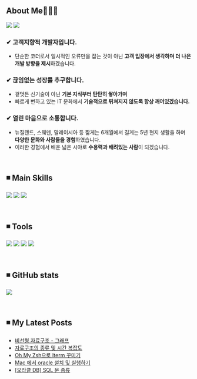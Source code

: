 
<!-- ## 경험에서 나오는 배움을 추구하는 윤송입니다. <br> -->

## About Me🤸🏻‍♀️

  <a href="https://velog.io/@ysong0504" target="_blank"><img src="https://img.shields.io/badge/Blog-3DDC84?style=flat-square&logo=heart&logoColor=red"/></a>  <!-- 벨로그 -->
  <img src="https://img.shields.io/badge/ysong0504@gmail.com-EA4335?style=flat-square&logo=Gmail&logoColor=white"/></a> <!-- 지메일 -->

### ✔ 고객지향적 개발자입니다.
- 단순한 코더로서 일시적인 오류만을 잡는 것이 아닌 **고객 입장에서 생각하며 더 나은 개발 방향을 제시**하겠습니다.
 
### ✔ 끊임없는 성장를 추구합니다.
- 겉멋든 신기술이 아닌 **기본 지식부터 탄탄히 쌓아가며**
- 빠르게 변하고 있는 IT 문화에서 **기술적으로 뒤쳐지지 않도록 항상 깨어있겠습니다.**

### ✔ 열린 마음으로 소통합니다.
- 뉴질랜드, 스웨덴, 말레이시아 등 짧게는 6개월에서 길게는 5년 현지 생활을 하며 **다양한 문화와 사람들을 경험**하였습니다.
- 이러한 경험에서 배운 넓은 시야로 **수용력과 배려있는 사람**이 되겠습니다.

<br>

## ◾ Main Skills <br>
  <img src="https://img.shields.io/badge/Node.js-339933?style=flat-square&logo=Node.js&logoColor=white"/></a> <!-- node.js -->
  <img src="https://img.shields.io/badge/JavaScript-F7DF1E?style=flat-square&logo=JavaScript&logoColor=white"/></a> <!-- js -->
  <img src="https://img.shields.io/badge/TypeScript-3178C6?style=flat-square&logo=TypeScript&logoColor=white"/></a> <!-- ts -->
 
 <!-- <img src="https://img.shields.io/badge/Python-3776AB?style=flat-square&logo=Python&logoColor=white"/></a>  python -->
 <!-- <img src="https://img.shields.io/badge/AWS-232F3E?style=flat-square&logo=Amazon AWS&logoColor=white"/></a>  aws -->
 <!-- <img src="https://img.shields.io/badge/MongoDB-47A248?style=flat-square&logo=MongoDB&logoColor=white"/></a> mongodb -->


<br>
 
## ◾ Tools
  <img src="https://img.shields.io/badge/Notion-000000?style=flat-square&logo=Notion&logoColor=white"/></a> <!-- Notion -->
  <img src="https://img.shields.io/badge/Slack-4A154B?style=flat-square&logo=Slack&logoColor=white"/></a> <!-- slack -->
  <img src="https://img.shields.io/badge/VSCode-007ACC?style=flat-square&logo=Visual Studio Code&logoColor=white"/></a> <!-- vscode -->
  <img src="https://img.shields.io/badge/Git-F05032?style=flat-square&logo=Git&logoColor=white"/></a> <!-- git -->

<br>

## ◾ GitHub stats 
![](https://github-readme-stats.vercel.app/api?username=ysong0504&show_icons=true&theme=buefy) <br>
<!-- [![Top Langs](https://github-readme-stats.vercel.app/api/top-langs/?username=ysong0504&layout=compact)](https://github.com/anuraghazra/github-readme-stats) -->

<br>

## ◾ My Latest Posts
<!-- BLOG-POST-LIST:START -->
- [비선형 자료구조 - 그래프](https://velog.io/@ysong0504/%EB%B9%84%EC%84%A0%ED%98%95-%EC%9E%90%EB%A3%8C%EA%B5%AC%EC%A1%B0-%EA%B7%B8%EB%9E%98%ED%94%84)
- [자료구조의 종류 및 시간 복잡도](https://velog.io/@ysong0504/%EC%9E%90%EB%A3%8C%EA%B5%AC%EC%A1%B0%EC%9D%98-%EC%A2%85%EB%A5%98-%EB%B0%8F-%EC%8B%9C%EA%B0%84-%EB%B3%B5%EC%9E%A1%EB%8F%84)
- [Oh My Zsh으로 Iterm 꾸미기](https://velog.io/@ysong0504/Oh-My-Zsh%EC%9C%BC%EB%A1%9C-Iterm-%EA%BE%B8%EB%AF%B8%EA%B8%B0)
- [Mac 에서 oracle 설치 및 실행하기](https://velog.io/@ysong0504/Mac-%EC%97%90%EC%84%9C-oracle-%EC%84%A4%EC%B9%98-%EB%B0%8F-%EC%8B%A4%ED%96%89%ED%95%98%EA%B8%B0)
- [[오라클 DB] SQL 문 종류](https://velog.io/@ysong0504/%EC%98%A4%EB%9D%BC%ED%81%B4-DB-SQL-%EB%AC%B8)
<!-- BLOG-POST-LIST:END -->





<!---
ysong0504/ysong0504 is a ✨ special ✨ repository because its `README.md` (this file) appears on your GitHub profile.
You can click the Preview link to take a look at your changes.
- 📫 How to reach me ...
--->
